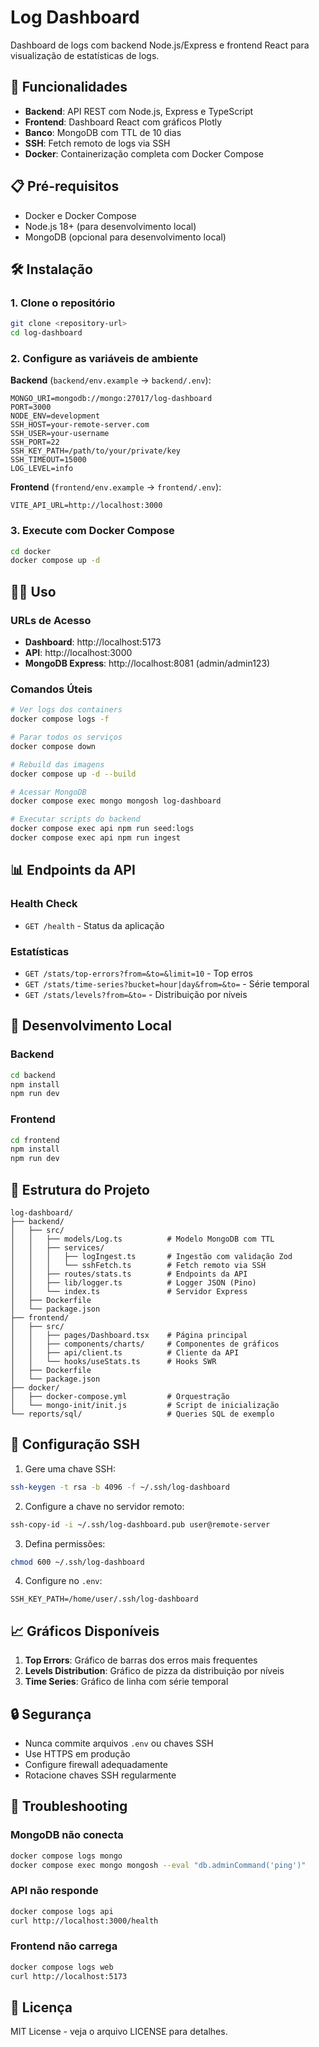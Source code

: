 # Log Dashboard

Dashboard de logs com backend Node.js/Express e frontend React para visualização de estatísticas de logs.

## 🚀 Funcionalidades

- **Backend**: API REST com Node.js, Express e TypeScript
- **Frontend**: Dashboard React com gráficos Plotly
- **Banco**: MongoDB com TTL de 10 dias
- **SSH**: Fetch remoto de logs via SSH
- **Docker**: Containerização completa com Docker Compose

## 📋 Pré-requisitos

- Docker e Docker Compose
- Node.js 18+ (para desenvolvimento local)
- MongoDB (opcional para desenvolvimento local)

## 🛠️ Instalação

### 1. Clone o repositório
```bash
git clone <repository-url>
cd log-dashboard
```

### 2. Configure as variáveis de ambiente

**Backend** (`backend/env.example` → `backend/.env`):
```env
MONGO_URI=mongodb://mongo:27017/log-dashboard
PORT=3000
NODE_ENV=development
SSH_HOST=your-remote-server.com
SSH_USER=your-username
SSH_PORT=22
SSH_KEY_PATH=/path/to/your/private/key
SSH_TIMEOUT=15000
LOG_LEVEL=info
```

**Frontend** (`frontend/env.example` → `frontend/.env`):
```env
VITE_API_URL=http://localhost:3000
```

### 3. Execute com Docker Compose
```bash
cd docker
docker compose up -d
```

## 🏃‍♂️ Uso

### URLs de Acesso
- **Dashboard**: http://localhost:5173
- **API**: http://localhost:3000
- **MongoDB Express**: http://localhost:8081 (admin/admin123)

### Comandos Úteis

```bash
# Ver logs dos containers
docker compose logs -f

# Parar todos os serviços
docker compose down

# Rebuild das imagens
docker compose up -d --build

# Acessar MongoDB
docker compose exec mongo mongosh log-dashboard

# Executar scripts do backend
docker compose exec api npm run seed:logs
docker compose exec api npm run ingest
```

## 📊 Endpoints da API

### Health Check
- `GET /health` - Status da aplicação

### Estatísticas
- `GET /stats/top-errors?from=&to=&limit=10` - Top erros
- `GET /stats/time-series?bucket=hour|day&from=&to=` - Série temporal
- `GET /stats/levels?from=&to=` - Distribuição por níveis

## 🧪 Desenvolvimento Local

### Backend
```bash
cd backend
npm install
npm run dev
```

### Frontend
```bash
cd frontend
npm install
npm run dev
```

## 📁 Estrutura do Projeto

```
log-dashboard/
├── backend/
│   ├── src/
│   │   ├── models/Log.ts          # Modelo MongoDB com TTL
│   │   ├── services/
│   │   │   ├── logIngest.ts       # Ingestão com validação Zod
│   │   │   └── sshFetch.ts        # Fetch remoto via SSH
│   │   ├── routes/stats.ts        # Endpoints da API
│   │   ├── lib/logger.ts          # Logger JSON (Pino)
│   │   └── index.ts               # Servidor Express
│   ├── Dockerfile
│   └── package.json
├── frontend/
│   ├── src/
│   │   ├── pages/Dashboard.tsx    # Página principal
│   │   ├── components/charts/     # Componentes de gráficos
│   │   ├── api/client.ts          # Cliente da API
│   │   └── hooks/useStats.ts      # Hooks SWR
│   ├── Dockerfile
│   └── package.json
├── docker/
│   ├── docker-compose.yml         # Orquestração
│   └── mongo-init/init.js         # Script de inicialização
└── reports/sql/                   # Queries SQL de exemplo
```

## 🔧 Configuração SSH

1. Gere uma chave SSH:
```bash
ssh-keygen -t rsa -b 4096 -f ~/.ssh/log-dashboard
```

2. Configure a chave no servidor remoto:
```bash
ssh-copy-id -i ~/.ssh/log-dashboard.pub user@remote-server
```

3. Defina permissões:
```bash
chmod 600 ~/.ssh/log-dashboard
```

4. Configure no `.env`:
```env
SSH_KEY_PATH=/home/user/.ssh/log-dashboard
```

## 📈 Gráficos Disponíveis

1. **Top Errors**: Gráfico de barras dos erros mais frequentes
2. **Levels Distribution**: Gráfico de pizza da distribuição por níveis
3. **Time Series**: Gráfico de linha com série temporal

## 🔒 Segurança

- Nunca commite arquivos `.env` ou chaves SSH
- Use HTTPS em produção
- Configure firewall adequadamente
- Rotacione chaves SSH regularmente

## 🐛 Troubleshooting

### MongoDB não conecta
```bash
docker compose logs mongo
docker compose exec mongo mongosh --eval "db.adminCommand('ping')"
```

### API não responde
```bash
docker compose logs api
curl http://localhost:3000/health
```

### Frontend não carrega
```bash
docker compose logs web
curl http://localhost:5173
```

## 📝 Licença

MIT License - veja o arquivo LICENSE para detalhes.

